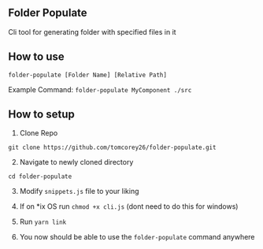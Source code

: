 
<!-- DOCUMENTATION -->
## Folder Populate
Cli tool for generating folder with specified files in it 


## How to use
`folder-populate [Folder Name] [Relative Path]`

Example Command: `folder-populate MyComponent ./src`

## How to setup

1. Clone Repo 

```
git clone https://github.com/tomcorey26/folder-populate.git
```

2. Navigate to newly cloned directory
```
cd folder-populate
```

3. Modify `snippets.js` file to your liking

4. If on *ix OS run `chmod +x cli.js` (dont need to do this for windows)

5. Run `yarn link`

6. You now should be able to use the `folder-populate` command anywhere
